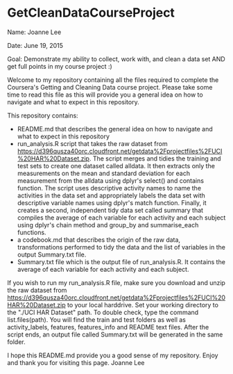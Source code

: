 # GetCleanDataCourseProject
Name: Joanne Lee

Date: June 19, 2015

Goal: Demonstrate my ability to collect, work with, and clean a data set AND get full points in my course project :)

Welcome to my repository containing all the files required to complete the Coursera's Getting and Cleaning Data course project. Please take some time to read this file as this will provide you a general idea on how to navigate and what to expect in this repository. 

This repository contains:
- README.md that describes the general idea on how to navigate and what to expect in this repository
- run_analysis.R script that takes the raw dataset from https://d396qusza40orc.cloudfront.net/getdata%2Fprojectfiles%2FUCI%20HAR%20Dataset.zip. The script merges and tidies the training and test sets to create one dataset called alldata. It then extracts only the measurements on the mean and standard deviation for each measurement from the alldata using dplyr's select() and contains function. The script uses descriptive activity names to name the activities in the data set and appropriately labels the data set with descriptive variable names using dplyr's match function. Finally, it creates a second, independent tidy data set called summary that compiles the average of each variable for each activity and each subject using dplyr's chain method and group_by and summarise_each functions.
- a codebook.md that describes the origin of the raw data, transformations performed to tidy the data and the list of variables in the output Summary.txt file.
- Summary.txt file which is the output file of run_analysis.R. It contains the average of each variable for each activity and each subject.

If you wish to run my run_analysis.R file, make sure you download and unzip the raw dataset from https://d396qusza40orc.cloudfront.net/getdata%2Fprojectfiles%2FUCI%20HAR%20Dataset.zip to your local harddrive. Set your working directory to the "./UCI HAR Dataset" path. To double check, type the command list.files(path). You will find the train and test folders as well as activity_labels, features, features_info and README text files. After the script ends, an output file called Summary.txt will be generated in the same folder. 

I hope this README.md provide you a good sense of my repository. Enjoy and thank you for visiting this page.
Joanne Lee
